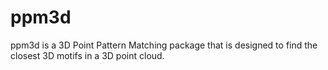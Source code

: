 # ppm3d
ppm3d is a 3D Point Pattern Matching package that is designed to find the closest 3D motifs in a 3D point cloud.
